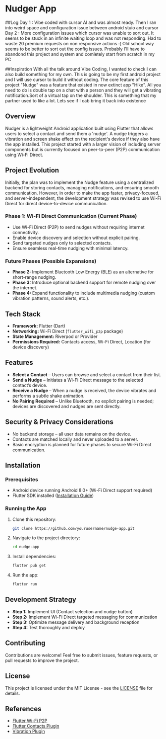 # Nudger App

##Log
Day 1 : Vibe coded with cursor AI and was almost ready. Then I ran into weird space and configuration issue between android stuio and cursor
Day 2 : More configuration issues which cursor was unable to sort out. It seems to be stuck in an infinite waiting loop and was not responding. Had to waste 20 premium requests on non responsive actions :( Old school way seems to be better to sort out the config issues. Probably I'll have to abandond this project and system and comletely start from scratch in my PC

##Inspiration
With all the talk around Vibe Coding, I wanted to check I can also build something for my own. This is going to be my first android project and I will use cursor to build it without coding. The core feature of this project "Nudge" was a feature that existed in now extinct app "Hike". All you need to do is double tap on a chat with a person and they will get a vibrating notification.Sort of a virtual tap on the shoulder. This is something that my partner used to like a lot. Lets see if I cab bring it back into existence

## Overview
Nudger is a lightweight Android application built using Flutter that allows users to select a contact and send them a 'nudge'. A nudge triggers a vibration and screen shake effect on the recipient's device if they also have the app installed. This project started with a larger vision of including server components but is currently focused on peer-to-peer (P2P) communication using Wi-Fi Direct.

## Project Evolution
Initially, the plan was to implement the Nudge feature using a centralized backend for storing contacts, managing notifications, and ensuring smooth communication. However, in order to make the app faster, privacy-focused, and server-independent, the development strategy was revised to use Wi-Fi Direct for direct device-to-device communication.

### **Phase 1: Wi-Fi Direct Communication (Current Phase)**
- Use Wi-Fi Direct (P2P) to send nudges without requiring internet connectivity.
- Enable device discovery and selection without explicit pairing.
- Send targeted nudges only to selected contacts.
- Ensure seamless real-time nudging with minimal latency.

### **Future Phases (Possible Expansions)**
- **Phase 2:** Implement Bluetooth Low Energy (BLE) as an alternative for short-range nudging.
- **Phase 3:** Introduce optional backend support for remote nudging over the internet.
- **Phase 4:** Expand functionality to include multimedia nudging (custom vibration patterns, sound alerts, etc.).

## Tech Stack
- **Framework:** Flutter (Dart)
- **Networking:** Wi-Fi Direct (`flutter_wifi_p2p` package)
- **State Management:** Riverpod or Provider
- **Permissions Required:** Contacts access, Wi-Fi Direct, Location (for device discovery)

## Features
- **Select a Contact** – Users can browse and select a contact from their list.
- **Send a Nudge** – Initiates a Wi-Fi Direct message to the selected contact’s device.
- **Receive a Nudge** – When a nudge is received, the device vibrates and performs a subtle shake animation.
- **No Pairing Required** – Unlike Bluetooth, no explicit pairing is needed; devices are discovered and nudges are sent directly.

## Security & Privacy Considerations
- No backend storage – all user data remains on the device.
- Contacts are matched locally and never uploaded to a server.
- Basic encryption is planned for future phases to secure Wi-Fi Direct communication.

## Installation
### Prerequisites
- Android device running Android 8.0+ (Wi-Fi Direct support required)
- Flutter SDK installed ([Installation Guide](https://flutter.dev/docs/get-started/install))

### Running the App
1. Clone this repository:
   ```sh
   git clone https://github.com/yourusername/nudge-app.git
   ```
2. Navigate to the project directory:
   ```sh
   cd nudge-app
   ```
3. Install dependencies:
   ```sh
   flutter pub get
   ```
4. Run the app:
   ```sh
   flutter run
   ```

## Development Strategy
- **Step 1:** Implement UI (Contact selection and nudge button)
- **Step 2:** Implement Wi-Fi Direct targeted messaging for communication
- **Step 3:** Optimize message delivery and background reception
- **Step 4:** Test thoroughly and deploy

## Contributing
Contributions are welcome! Feel free to submit issues, feature requests, or pull requests to improve the project.

## License
This project is licensed under the MIT License - see the [LICENSE](LICENSE) file for details.

## References
- [Flutter Wi-Fi P2P](https://pub.dev/packages/flutter_wifi_p2p)
- [Flutter Contacts Plugin](https://pub.dev/packages/contacts_service)
- [Vibration Plugin](https://pub.dev/packages/vibration)


